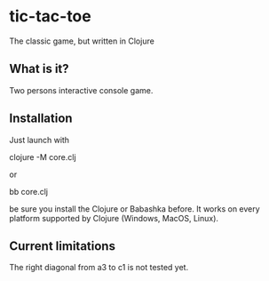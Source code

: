 # tic-tac-toe
The classic game, but written in Clojure

## What is it?

Two persons interactive console game. 

## Installation

Just launch with

clojure -M core.clj 

or

bb core.clj

be sure you install the Clojure or Babashka before. It works on every platform supported by Clojure (Windows, MacOS, Linux).

## Current limitations

The right diagonal from a3 to c1 is not tested yet.
